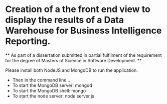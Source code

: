 Creation of a the front end view to display the results of a Data Warehouse for Business Intelligence Reporting.
================================================================================================================

** As part of a dissertation submitted in partial fulfilment of the requirement for the degree of Masters of Science in Software Development. **

Please install both NodeJS and MongoDB to run the application.

- Then in the command line...
- To start the MongoDB server: mongod
- To start the MongoDB shell: mongo
- To start the node server: node server.js
